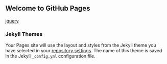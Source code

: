 ## Welcome to GitHub Pages

[jquery](/jquery)

### Jekyll Themes

Your Pages site will use the layout and styles from the Jekyll theme you have selected in your [repository settings](https://github.com/isaacpratt/jqueryscds.github.io/settings/pages). The name of this theme is saved in the Jekyll `_config.yml` configuration file.


